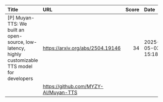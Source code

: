 | Title                                                                                             | URL                                  |   Score | Date                |
|:--------------------------------------------------------------------------------------------------|:-------------------------------------|--------:|:--------------------|
| [P] Muyan-TTS: We built an open-source, low-latency, highly customizable TTS model for developers | https://arxiv.org/abs/2504.19146     |      34 | 2025-05-03 15:18:44 |
|                                                                                                   | https://github.com/MYZY-AI/Muyan-TTS |         |                     |